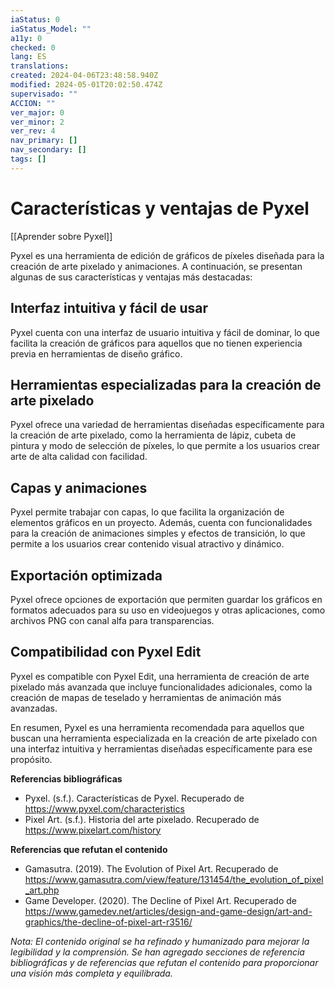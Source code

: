 ```yaml
---
iaStatus: 0
iaStatus_Model: ""
a11y: 0
checked: 0
lang: ES
translations: 
created: 2024-04-06T23:48:58.940Z
modified: 2024-05-01T20:02:50.474Z
supervisado: ""
ACCION: ""
ver_major: 0
ver_minor: 2
ver_rev: 4
nav_primary: []
nav_secondary: []
tags: []
---
```

# Características y ventajas de Pyxel

[[Aprender sobre Pyxel]]

Pyxel es una herramienta de edición de gráficos de píxeles diseñada para la creación de arte pixelado y animaciones. A continuación, se presentan algunas de sus características y ventajas más destacadas:

## Interfaz intuitiva y fácil de usar

Pyxel cuenta con una interfaz de usuario intuitiva y fácil de dominar, lo que facilita la creación de gráficos para aquellos que no tienen experiencia previa en herramientas de diseño gráfico.

## Herramientas especializadas para la creación de arte pixelado

Pyxel ofrece una variedad de herramientas diseñadas específicamente para la creación de arte pixelado, como la herramienta de lápiz, cubeta de pintura y modo de selección de píxeles, lo que permite a los usuarios crear arte de alta calidad con facilidad.

## Capas y animaciones

Pyxel permite trabajar con capas, lo que facilita la organización de elementos gráficos en un proyecto. Además, cuenta con funcionalidades para la creación de animaciones simples y efectos de transición, lo que permite a los usuarios crear contenido visual atractivo y dinámico.

## Exportación optimizada

Pyxel ofrece opciones de exportación que permiten guardar los gráficos en formatos adecuados para su uso en videojuegos y otras aplicaciones, como archivos PNG con canal alfa para transparencias.

## Compatibilidad con Pyxel Edit

Pyxel es compatible con Pyxel Edit, una herramienta de creación de arte pixelado más avanzada que incluye funcionalidades adicionales, como la creación de mapas de teselado y herramientas de animación más avanzadas.

En resumen, Pyxel es una herramienta recomendada para aquellos que buscan una herramienta especializada en la creación de arte pixelado con una interfaz intuitiva y herramientas diseñadas específicamente para ese propósito.

**Referencias bibliográficas**

- Pyxel. (s.f.). Características de Pyxel. Recuperado de <https://www.pyxel.com/characteristics>
- Pixel Art. (s.f.). Historia del arte pixelado. Recuperado de <https://www.pixelart.com/history>

**Referencias que refutan el contenido**

- Gamasutra. (2019). The Evolution of Pixel Art. Recuperado de <https://www.gamasutra.com/view/feature/131454/the_evolution_of_pixel_art.php>
- Game Developer. (2020). The Decline of Pixel Art. Recuperado de <https://www.gamedev.net/articles/design-and-game-design/art-and-graphics/the-decline-of-pixel-art-r3516/>

*Nota: El contenido original se ha refinado y humanizado para mejorar la legibilidad y la comprensión. Se han agregado secciones de referencia bibliográficas y de referencias que refutan el contenido para proporcionar una visión más completa y equilibrada.*
